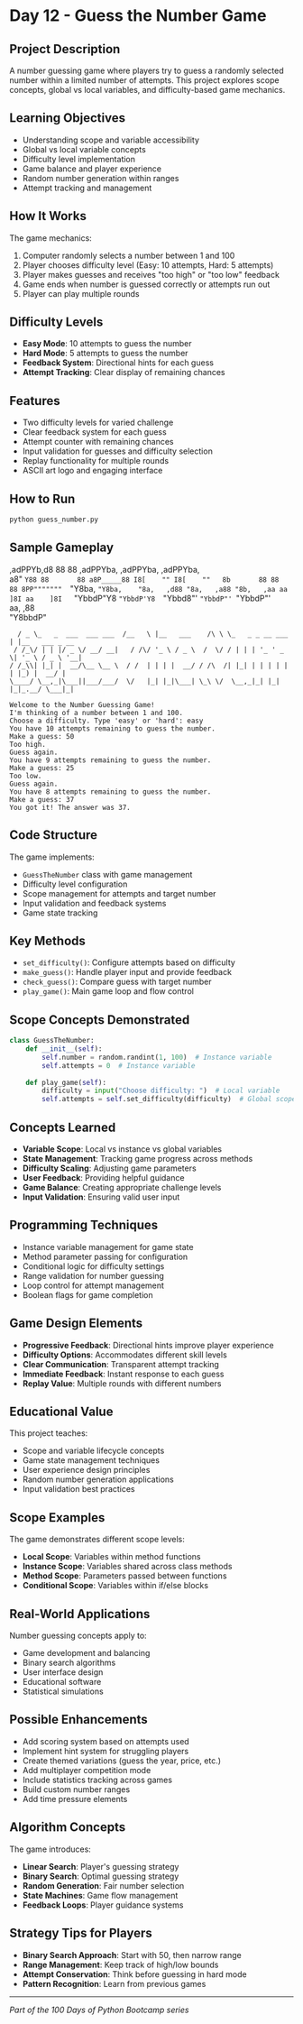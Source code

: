 # Day 12 - Guess the Number Game

## Project Description

A number guessing game where players try to guess a randomly selected number within a limited number of attempts. This project explores scope concepts, global vs local variables, and difficulty-based game mechanics.

## Learning Objectives

- Understanding scope and variable accessibility
- Global vs local variable concepts
- Difficulty level implementation
- Game balance and player experience
- Random number generation within ranges
- Attempt tracking and management

## How It Works

The game mechanics:

1. Computer randomly selects a number between 1 and 100
2. Player chooses difficulty level (Easy: 10 attempts, Hard: 5 attempts)
3. Player makes guesses and receives "too high" or "too low" feedback
4. Game ends when number is guessed correctly or attempts run out
5. Player can play multiple rounds

## Difficulty Levels

- **Easy Mode**: 10 attempts to guess the number
- **Hard Mode**: 5 attempts to guess the number
- **Feedback System**: Directional hints for each guess
- **Attempt Tracking**: Clear display of remaining chances

## Features

- Two difficulty levels for varied challenge
- Clear feedback system for each guess
- Attempt counter with remaining chances
- Input validation for guesses and difficulty selection
- Replay functionality for multiple rounds
- ASCII art logo and engaging interface

## How to Run

```bash
python guess_number.py
```

## Sample Gameplay
 ,adPPYb,d8 88       88  ,adPPYba, ,adPPYba, ,adPPYba,  
a8"    `Y88 88       88 a8P_____88 I8[    "" I8[    ""  
8b       88 88       88 8PP"""""""  `"Y8ba,   `"Y8ba,   
"8a,   ,d88 "8a,   ,a88 "8b,   ,aa aa    ]8I aa    ]8I  
 `"YbbdP"Y8  `"YbbdP'Y8  `"Ybbd8"' `"YbbdP"' `"YbbdP"'  
 aa,    ,88                                             
  "Y8bbdP"   
```text
  / _ \_   _  ___  ___ ___  /__   \ |__   ___    /\ \ \_   _ _ __ ___ | |__   ___ _ __   
 / /_\/ | | |/ _ \/ __/ __|   / /\/ '_ \ / _ \  /  \/ / | | | '_ ' _ \| '_ \ / _ \ '__|  
/ /_\\| |_| |  __/\__ \__ \  / /  | | | |  __/ / /\  /| |_| | | | | | | |_) |  __/ |   
\____/ \__,_|\___||___/___/  \/   |_| |_|\___| \_\ \/  \__,_|_| |_| |_|_.__/ \___|_|                                                

Welcome to the Number Guessing Game!
I'm thinking of a number between 1 and 100.
Choose a difficulty. Type 'easy' or 'hard': easy
You have 10 attempts remaining to guess the number.
Make a guess: 50
Too high.
Guess again.
You have 9 attempts remaining to guess the number.
Make a guess: 25
Too low.
Guess again.
You have 8 attempts remaining to guess the number.
Make a guess: 37
You got it! The answer was 37.
```

## Code Structure

The game implements:

- `GuessTheNumber` class with game management
- Difficulty level configuration
- Scope management for attempts and target number
- Input validation and feedback systems
- Game state tracking

## Key Methods

- `set_difficulty()`: Configure attempts based on difficulty
- `make_guess()`: Handle player input and provide feedback
- `check_guess()`: Compare guess with target number
- `play_game()`: Main game loop and flow control

## Scope Concepts Demonstrated

```python
class GuessTheNumber:
    def __init__(self):
        self.number = random.randint(1, 100)  # Instance variable
        self.attempts = 0  # Instance variable
    
    def play_game(self):
        difficulty = input("Choose difficulty: ")  # Local variable
        self.attempts = self.set_difficulty(difficulty)  # Global scope
```

## Concepts Learned

- **Variable Scope**: Local vs instance vs global variables
- **State Management**: Tracking game progress across methods
- **Difficulty Scaling**: Adjusting game parameters
- **User Feedback**: Providing helpful guidance
- **Game Balance**: Creating appropriate challenge levels
- **Input Validation**: Ensuring valid user input

## Programming Techniques

- Instance variable management for game state
- Method parameter passing for configuration
- Conditional logic for difficulty settings
- Range validation for number guessing
- Loop control for attempt management
- Boolean flags for game completion

## Game Design Elements

- **Progressive Feedback**: Directional hints improve player experience
- **Difficulty Options**: Accommodates different skill levels
- **Clear Communication**: Transparent attempt tracking
- **Immediate Feedback**: Instant response to each guess
- **Replay Value**: Multiple rounds with different numbers

## Educational Value

This project teaches:

- Scope and variable lifecycle concepts
- Game state management techniques
- User experience design principles
- Random number generation applications
- Input validation best practices

## Scope Examples

The game demonstrates different scope levels:

- **Local Scope**: Variables within method functions
- **Instance Scope**: Variables shared across class methods
- **Method Scope**: Parameters passed between functions
- **Conditional Scope**: Variables within if/else blocks

## Real-World Applications

Number guessing concepts apply to:

- Game development and balancing
- Binary search algorithms
- User interface design
- Educational software
- Statistical simulations

## Possible Enhancements

- Add scoring system based on attempts used
- Implement hint system for struggling players
- Create themed variations (guess the year, price, etc.)
- Add multiplayer competition mode
- Include statistics tracking across games
- Build custom number ranges
- Add time pressure elements

## Algorithm Concepts

The game introduces:

- **Linear Search**: Player's guessing strategy
- **Binary Search**: Optimal guessing strategy
- **Random Generation**: Fair number selection
- **State Machines**: Game flow management
- **Feedback Loops**: Player guidance systems

## Strategy Tips for Players

- **Binary Search Approach**: Start with 50, then narrow range
- **Range Management**: Keep track of high/low bounds
- **Attempt Conservation**: Think before guessing in hard mode
- **Pattern Recognition**: Learn from previous games

---

*Part of the 100 Days of Python Bootcamp series*
